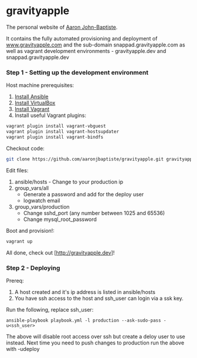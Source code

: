 gravityapple
============

The personal website of [Aaron John-Baptiste](http://gravityapple.com). 

It contains the fully automated provisioning and deployment of www.gravityapple.com and the sub-domain snappad.gravityapple.com as well as vagrant development environments - gravityapple.dev and snappad.gravityapple.dev

### Step 1 - Setting up the development environment

Host machine prerequisites:

1. [Install Ansible](http://docs.ansible.com/intro_installation.html#running-from-source)
1. [Install VirtualBox](https://www.virtualbox.org/wiki/Downloads)
2. [Install Vagrant](http://downloads.vagrantup.com)
3. Install useful Vagrant plugins:

```bash
vagrant plugin install vagrant-vbguest
vagrant plugin install vagrant-hostsupdater
vagrant plugin install vagrant-bindfs
```

Checkout code:

```bash
git clone https://github.com/aaronjbaptiste/gravityapple.git gravityapple & cd gravityapple
```

Edit files:

1. ansible/hosts - Change to your production ip
1. group_vars/all
    - Generate a password and add for the deploy user
    - logwatch email
1. group_vars/production 
    - Change sshd_port (any number between 1025 and 65536)
    - Change mysql_root_password
  

Boot and provision!:

```bash
vagrant up
```

All done, check out [http://gravityapple.dev]!

### Step 2 - Deploying

Prereq:

1. A host created and it's ip address is listed in ansible/hosts
1. You have ssh access to the host and ssh_user can login via a ssk key.

Run the following, replace ssh_user:

```
ansible-playbook playbook.yml -l production --ask-sudo-pass -u<ssh_user>
```

The above will disable root access over ssh but create a deloy user to use instead. Next time you need to push changes to production run the above with -udeploy